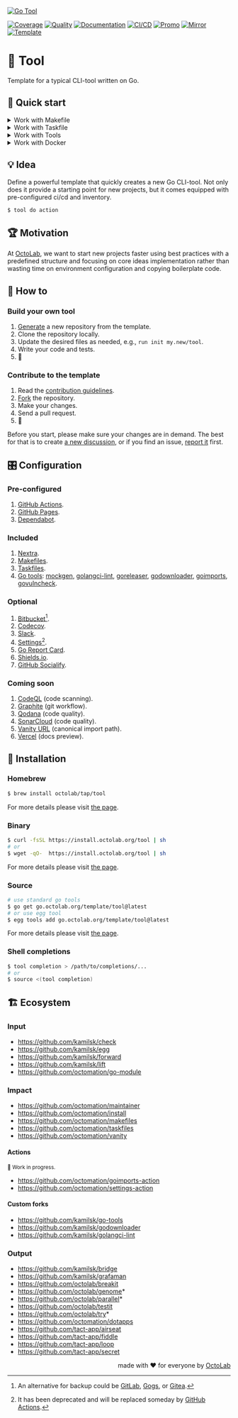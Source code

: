 [![Go Tool][social.preview]][preview.config]

[![Coverage][coverage.icon]][coverage.page]
[![Quality][quality.icon]][quality.page]
[![Documentation][docs.icon]][docs.page]
[![CI/CD][build.icon]][build.page]
[![Promo][site.icon]][site.page]
[![Mirror][mirror.icon]][mirror.page]
[![Template][template.icon]][template.page]

# 🧩 Tool

Template for a typical CLI-tool written on Go.

## 🛫 Quick start

<details>
  <summary>Work with Makefile</summary>

```bash
$ make setup
$ make help

$ make find-todos
$ make test lint
$ TIMEOUT=5s make test-with-coverage
```

For more details please visit [the page](https://makefiles.octolab.org/).

</details>
<details>
  <summary>Work with Taskfile</summary>

```bash
$ alias run=./Taskfile
$ run refresh
$ run help

$ run docs # === `run docs install -- build -- start`
$ run docs npm ci
$ run docs npm i nextra@latest

$ run tools go generate tools.go
$ run tools golangci-lint --version -- mockgen --version
$ run which goimports golangci-lint govulncheck mockgen
```

For more details please visit [the page](https://taskfiles.octolab.org/).

</details>
<details>
  <summary>Work with Tools</summary>

```bash
$ make tools
$ source bin/activate

$ which goimports
$ goimports -local $(go list -m) -w ./...
```

For more details please visit [the page](https://egg.octolab.org/).

</details>
<details>
  <summary>Work with Docker</summary>

```bash
$ make go-1.19 # or go-1.20, etc.
/src# make go-env 2>/dev/null | grep GOVERSION
# GOVERSION:   1.19.10
/src# make test
```

</details>

## 💡 Idea

Define a powerful template that quickly creates a new Go CLI-tool.
Not only does it provide a starting point for new projects,
but it comes equipped with pre-configured ci/cd and inventory.

```bash
$ tool do action
```

## 🏆 Motivation

At [OctoLab][octolab.site], we want to start new projects faster using best practices
with a predefined structure and focusing on core ideas implementation
rather than wasting time on environment configuration and copying boilerplate code.

## 🤼‍ How to

### Build your own tool

1. [Generate][action.generate] a new repository from the template.
2. Clone the repository locally.
3. Update the desired files as needed, e.g., `run init my.new/tool`.
4. Write your code and tests.
5. 🚀

### Contribute to the template

1. Read the [contribution guidelines][docs.contrib].
2. [Fork][action.fork] the repository.
3. Make your changes.
4. Send a pull request.
5. 🤗

Before you start, please make sure your changes are in demand.
The best for that is to create [a new discussion][action.discuss],
or if you find an issue, [report it][action.issue] first.

[action.discuss]:   https://github.com/octomation/go-tool/discussions/new/choose
[action.fork]:      https://github.com/octomation/go-tool/fork
[action.generate]:  https://github.com/octomation/go-tool/generate
[action.issue]:     https://github.com/octomation/go-tool/issues/new/choose
[docs.contrib]:     https://github.com/octomation/.github/blob/main/.github/CONTRIBUTING.md
[octolab.site]:     https://github.com/octolab

## 🎛️ Configuration

### Pre-configured

1. [GitHub Actions](https://github.com/features/actions).
2. [GitHub Pages](https://pages.github.com).
3. [Dependabot](https://github.com/dependabot).

### Included

1. [Nextra](https://nextra.site/).
2. [Makefiles](https://makefiles.octolab.org/).
3. [Taskfiles](https://taskfiles.octolab.org/).
4. [Go tools][egg]: [mockgen][], [golangci-lint][],
[goreleaser][], [godownloader][], [goimports][], [govulncheck][].

[egg]:              https://egg.octolab.org/
[mockgen]:          https://github.com/golang/mock
[govulncheck]:      https://github.com/golang/vuln
[goreleaser]:       https://github.com/goreleaser/goreleaser
[godownloader]:     https://godownloader.octolab.org/
[goimports]:        https://goimports.octolab.org/
[golangci-lint]:    https://golangci-lint.octolab.org/

### Optional

1. [Bitbucket](https://bitbucket.org/)[^1].
2. [Codecov](https://about.codecov.io/).
3. [Slack](https://github.com/marketplace/slack-github).
4. [Settings](https://github.com/apps/settings)[^2].
5. [Go Report Card](https://goreportcard.com/).
6. [Shields.io](https://shields.io/).
7. [GitHub Socialify](https://socialify.git.ci/).

[^1]: An alternative for backup could be [GitLab](https://about.gitlab.com/),
[Gogs](https://gogs.io/), or [Gitea](https://gitea.io/).

[^2]: It has been deprecated and will be replaced someday by
[GitHub Actions](https://github.com/octomation/go-module/issues/56).

### Coming soon

1. [CodeQL](https://codeql.github.com/) (code scanning).
2. [Graphite](https://graphite.dev/) (git workflow).
3. [Qodana](https://qodana.cloud/) (code quality).
4. [SonarCloud](https://sonarcloud.io/) (code quality).
5. [Vanity URL](https://github.com/octomation/vanity) (canonical import path).
6. [Vercel](https://vercel.com/) (docs preview).

## 🛬 Installation

### Homebrew

```bash
$ brew install octolab/tap/tool
```

For more details please visit [the page](https://homebrew.octolab.org/).

### Binary

```bash
$ curl -fsSL https://install.octolab.org/tool | sh
# or
$ wget -qO-  https://install.octolab.org/tool | sh
```

For more details please visit [the page](https://install.octolab.org/).

### Source

```bash
# use standard go tools
$ go get go.octolab.org/template/tool@latest
# or use egg tool
$ egg tools add go.octolab.org/template/tool@latest
```

For more details please visit [the page](https://egg.octolab.org/).

### Shell completions

```bash
$ tool completion > /path/to/completions/...
# or
$ source <(tool completion)
```

## 🏗️ Ecosystem

### Input

- https://github.com/kamilsk/check
- https://github.com/kamilsk/egg
- https://github.com/kamilsk/forward
- https://github.com/kamilsk/lift
- https://github.com/octomation/go-module

### Impact

- https://github.com/octomation/maintainer
- https://github.com/octomation/install
- https://github.com/octomation/makefiles
- https://github.com/octomation/taskfiles
- https://github.com/octomation/vanity

#### Actions

<sub>🚧 Work in progress.</sub>

- https://github.com/octomation/goimports-action
- https://github.com/octomation/settings-action

#### Custom forks

- https://github.com/kamilsk/go-tools
- https://github.com/kamilsk/godownloader
- https://github.com/kamilsk/golangci-lint

### Output

- https://github.com/kamilsk/bridge
- https://github.com/kamilsk/grafaman
- https://github.com/octolab/breakit
- https://github.com/octolab/genome*
- https://github.com/octolab/parallel*
- https://github.com/octolab/testit
- https://github.com/octolab/try*
- https://github.com/octomation/dotapps
- https://github.com/tact-app/airseat
- https://github.com/tact-app/fiddle
- https://github.com/tact-app/loop
- https://github.com/tact-app/secret

<p align="right">made with ❤️ for everyone by <a href="https://www.octolab.org/">OctoLab</a></p>

[social.preview]:   https://cdn.octolab.org/repo/go-tool.png
[preview.config]:   https://socialify.git.ci/octomation/go-tool?description=1&font=Raleway&language=1&name=1&owner=1&pattern=Circuit%20Board&theme=Light
[preview.fallback]: https://socialify.git.ci/octomation/go-tool/image?description=1&font=Raleway&language=1&name=1&owner=1&pattern=Circuit%20Board&theme=Light

[awesome.icon]:     https://awesome.re/mentioned-badge.svg
[awesome.page]:     https://awesome-go.com/project-layout/
[coverage.icon]:    https://codecov.io/gh/octomation/go-tool/branch/main/graph/badge.svg
[coverage.page]:    https://codecov.io/gh/octomation/go-tool
[quality.icon]:     https://goreportcard.com/badge/go.octolab.org/template/tool
[quality.page]:     https://goreportcard.com/report/go.octolab.org/template/tool
[docs.icon]:        https://pkg.go.dev/badge/go.octolab.org/template/tool.svg
[docs.page]:        https://pkg.go.dev/go.octolab.org/template/tool
[build.icon]:       https://img.shields.io/badge/ci%2Fcd-GitHub%20Actions-brightgreen
[build.page]:       https://github.com/octomation/go-tool/actions
[site.icon]:        https://img.shields.io/badge/site-GitHub%20Pages-brightgreen
[site.page]:        https://go-tool.octolab.org/
[mirror.icon]:      https://img.shields.io/badge/mirror-Bitbucket-blue
[mirror.page]:      https://bitbucket.org/kamilsk/go-tool
[template.icon]:    https://img.shields.io/badge/template-go--tool-blue
[template.page]:    https://github.com/octomation/go-tool
